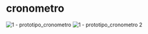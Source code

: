 # cronometro
![1 - prototipo_cronometro](https://user-images.githubusercontent.com/55635755/130244500-5eb2fed9-330b-4d72-ae5b-b74e41aceb65.png)
![1 - prototipo_cronometro 2](https://user-images.githubusercontent.com/55635755/130244502-4e3393fe-14b6-4178-b77a-aa4e9fcf2aac.png)
